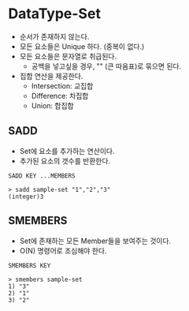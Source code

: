 # DataType-Set
- 순서가 존재하지 않는다.
- 모든 요소들은 Unique 하다. (중복이 없다.)
- 모든 요소들은 문자열로 취급된다.
  - 공백을 넣고싶을 경우, "" (큰 따옴표)로 묶으면 된다.
- 집합 연산을 제공한다.
  - Intersection: 교집합
  - Difference: 차집합
  - Union: 합집합

## SADD
- Set에 요소를 추가하는 연산이다.
- 추가된 요소의 갯수를 반환한다.
```shell
SADD KEY ...MEMBERS

> sadd sample-set "1","2","3"
(integer)3
```

## SMEMBERS
- Set에 존재하는 모든 Member들을 보여주는 것이다.
- O(N) 명령어로 조심해야 한다.
```shell
SMEMBERS KEY

> smembers sample-set
1) "3"
2) "1"
3) "2"
```